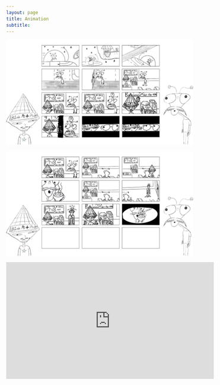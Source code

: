 ```yaml
---
layout: page
title: Animation
subtitle: 
---
```


![Pho Titan Storyboard 1](assets/img/Animations/JGMStoryboardPg1.png)

![Pho Titan Storyboard 2](assets/img/Animations/JGMStoryboardPg2.png)
<dl>
<p align="center">
<iframe width="560" height="315" src="https://www.youtube.com/embed/7qhCoitBQ_E" title="YouTube video player" frameborder="0" allow="accelerometer; autoplay; clipboard-write; encrypted-media; gyroscope; picture-in-picture" allowfullscreen></iframe>
</p>
</dl>
